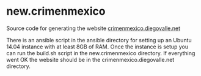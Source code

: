 # new.crimenmexico

Source code for generating the website
[crimenmexico.diegovalle.net](http://crimenmexico.diegovalle.net)

There is an ansible script in the ansible directory for setting up an
Ubuntu 14.04 instance with at least 8GB of RAM. Once the instance is
setup you can run the build.sh script in the new.crimenmexico
directory. If everything went OK the website should be in the
crimenmexico.diegovalle.net directory.
